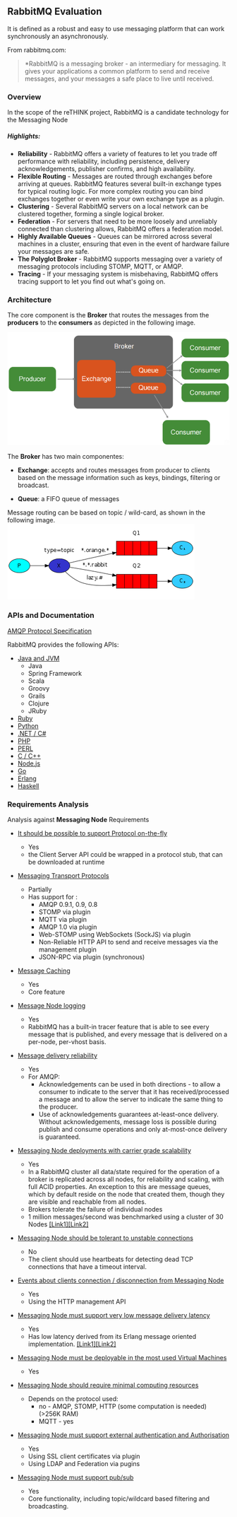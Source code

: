 ## RabbitMQ Evaluation

It is defined as a robust and easy to use messaging platform that can work synchronously an asynchronously.

From rabbitmq.com:
> *RabbitMQ is a messaging broker - an intermediary for messaging. It gives your applications a common platform to send and receive messages, and your messages a safe place to live until received.

### Overview

In the scope of the reTHINK project, RabbitMQ is a candidate technology for the Messaging Node

##### Highlights:
  * **Reliability** - RabbitMQ offers a variety of features to let you trade off performance with reliability, including persistence, delivery acknowledgements, publisher confirms, and high availability.
  * **Flexible Routing** - Messages are routed through exchanges before arriving at queues. RabbitMQ features several built-in exchange types for typical routing logic. For more complex routing you can bind exchanges together or even write your own exchange type as a plugin.
  * **Clustering** - Several RabbitMQ servers on a local network can be clustered together, forming a single logical broker.
  * **Federation** - For servers that need to be more loosely and unreliably connected than clustering allows, RabbitMQ offers a federation model.
  * **Highly Available Queues** - Queues can be mirrored across several machines in a cluster, ensuring that even in the event of hardware failure your messages are safe.
  * **The Polyglot Broker** - RabbitMQ supports messaging over a variety of messaging protocols including STOMP, MQTT, or AMQP.
  * **Tracing** - If your messaging system is misbehaving, RabbitMQ offers tracing support to let you find out what's going on.

### Architecture

The core component is the **Broker** that routes the messages from the **producers** to the **consumers** as depicted in the following image.

![image](rabbitmq_arch2.png)

The **Broker** has two main componentes:
* **Exchange**: accepts and routes messages from producer to clients based on the message information such as keys, bindings, filtering or broadcast.

* **Queue**: a FIFO queue of messages

Message routing can be based on topic / wild-card,  as shown in the following image.
![image](rabbitmq_arch.png)

### APIs and Documentation

[AMQP Protocol Specification](https://www.rabbitmq.com/protocol.html)

RabbitMQ provides the following APIs:
* [Java and JVM](https://www.rabbitmq.com/devtools.html#java-dev)
  * Java
  * Spring Framework
  * Scala
  * Groovy
  * Grails
  * Clojure
  * JRuby
* [Ruby](https://www.rabbitmq.com/devtools.html#ruby-dev)
* [Python](https://www.rabbitmq.com/devtools.html#python-dev)
* [.NET / C#](https://www.rabbitmq.com/devtools.html#dotnet-dev)
* [PHP](https://www.rabbitmq.com/devtools.html#php-dev)
* [PERL](https://www.rabbitmq.com/devtools.html#perl-dev)
* [C / C++](https://www.rabbitmq.com/devtools.html#c-dev)
* [Node.js](https://www.rabbitmq.com/devtools.html#node-dev)
* [Go](https://www.rabbitmq.com/devtools.html#go-dev)
* [Erlang](https://www.rabbitmq.com/devtools.html#erlang-dev)
* [Haskell](https://www.rabbitmq.com/devtools.html#haskell-dev)


### Requirements Analysis

Analysis against **Messaging Node** Requirements

* [It should be possible to support Protocol on-the-fly](https://github.com/reTHINK-project/core-framework/issues/21)
  * Yes
  * the Client Server API could be wrapped in a protocol stub, that can be downloaded at runtime

* [Messaging Transport Protocols](https://github.com/reTHINK-project/core-framework/issues/20)
  * Partially
  * Has support for :
    * AMQP 0.9.1, 0.9, 0.8
    * STOMP via plugin
    * MQTT via plugin
    * AMQP 1.0 via plugin
    * Web-STOMP using WebSockets (SockJS) via plugin
    * Non-Reliable HTTP API to send and receive messages via the management plugin
    * JSON-RPC via plugin (synchronous)

* [Message Caching](https://github.com/reTHINK-project/core-framework/issues/19)
  * Yes
  * Core feature

* [Message Node logging](https://github.com/reTHINK-project/core-framework/issues/18)
  * Yes
  * RabbitMQ has a built-in tracer feature that is able to see every message that is published, and every message that is delivered on a per-node, per-vhost basis.

* [Message delivery reliability](https://github.com/reTHINK-project/core-framework/issues/17)
  * Yes
  * For AMQP:
    * Acknowledgements can be used in both directions - to allow a consumer to indicate to the server that it has received/processed a message and to allow the server to indicate the same thing to the producer.
    * Use of acknowledgements guarantees at-least-once delivery. Without acknowledgements, message loss is possible during publish and consume operations and only at-most-once delivery is guaranteed.

* [Messaging Node deployments with carrier grade scalability](https://github.com/reTHINK-project/core-framework/issues/16)
  * Yes
  * In a RabbitMQ cluster all data/state required for the operation of a broker is replicated across all nodes, for reliability and scaling, with full ACID properties. An exception to this are message queues, which by default reside on the node that created them, though they are visible and reachable from all nodes.
  * Brokers tolerate the failure of individual nodes
  * 1 million messages/second was benchmarked using a cluster of 30 Nodes [[Link1]](http://blog.pivotal.io/pivotal/products/rabbitmq-hits-one-million-messages-per-second-on-google-compute-engine)[[Link2]](http://googlecloudplatform.blogspot.pt/2014/06/rabbitmq-on-google-compute-engine.html)

* [Messaging Node should be tolerant to unstable connections](https://github.com/reTHINK-project/core-framework/issues/15)
  * No
  * The client should use heartbeats for detecting dead TCP connections that have a timeout interval.

* [Events about clients connection / disconnection from Messaging Node](https://github.com/reTHINK-project/core-framework/issues/14)
  * Yes
  * Using the HTTP management API

* [Messaging Node must support very low message delivery latency](https://github.com/reTHINK-project/core-framework/issues/13)
  * Yes
  * Has low latency derived from its Erlang message oriented implementation. [[Link1]](http://www.rabbitmq.com/blog/2012/04/17/rabbitmq-performance-measurements-part-1/)[[Link2]](http://www.rabbitmq.com/blog/2012/04/25/rabbitmq-performance-measurements-part-2/)

* [Messaging Node must be deployable in the most used Virtual Machines](https://github.com/reTHINK-project/core-framework/issues/12)
  * Yes

* [Messaging Node should require minimal computing resources](https://github.com/reTHINK-project/core-framework/issues/11)
  * Depends on the protocol used:
    * no - AMQP, STOMP, HTTP (some computation is needed) (>256K RAM)
    * MQTT - yes

* [Messaging Node must support external authentication and Authorisation](https://github.com/reTHINK-project/core-framework/issues/10)
  * Yes
  * Using SSL client certificates via plugin
  * Using LDAP and Federation via pugins

* [Messaging Node must support pub/sub](https://github.com/reTHINK-project/core-framework/issues/9)
  * Yes
  * Core functionality, including topic/wildcard based filtering and broadcasting.
